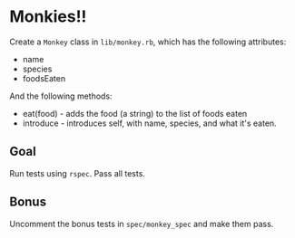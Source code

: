 # Monkies!!

Create a `Monkey` class in `lib/monkey.rb`, which has the following attributes:
* name
* species
* foodsEaten

And the following methods:
* eat(food) - adds the food (a string) to the list of foods eaten
* introduce - introduces self, with name, species, and what it's eaten.


## Goal

Run tests using `rspec`. Pass all tests.

## Bonus

Uncomment the bonus tests in `spec/monkey_spec` and make them pass.
